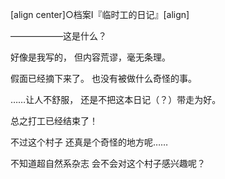 [align center]○档案Ⅰ『临时工的日记』[align]

——————这是什么？

好像是我写的，
但内容荒谬，毫无条理。

假面已经摘下来了。
也没有被做什么奇怪的事。

……让人不舒服，
还是不把这本日记（？）带走为好。

总之打工已经结束了！

不过这个村子
还真是个奇怪的地方呢……

不知道超自然系杂志
会不会对这个村子感兴趣呢？

